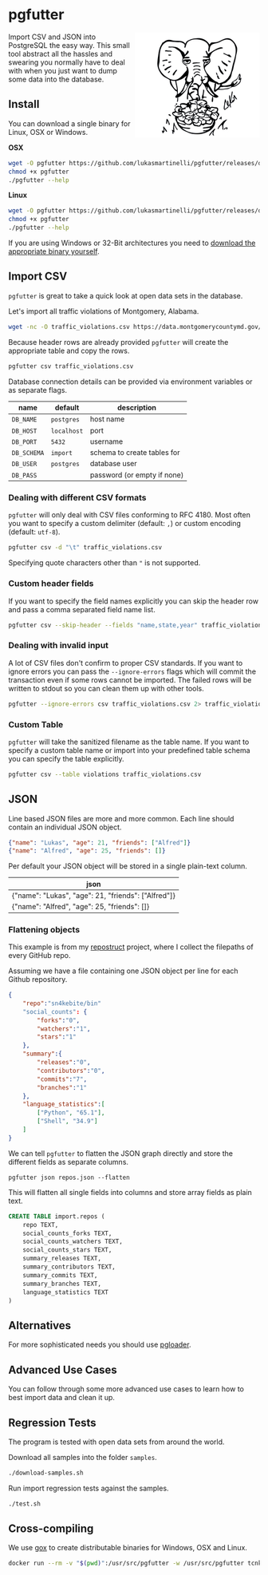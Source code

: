 # pgfutter

<img align="right" alt="elephant" src="elephant.jpg" />

Import CSV and JSON into PostgreSQL the easy way.
This small tool abstract all the hassles and swearing you normally
have to deal with when you just want to dump some data into the database.

## Install

You can download a single binary for Linux, OSX or Windows.

**OSX**

```bash
wget -O pgfutter https://github.com/lukasmartinelli/pgfutter/releases/download/v0.1-alpha/pgfutter_darwin_amd64
chmod +x pgfutter
./pgfutter --help
```

**Linux**

```bash
wget -O pgfutter https://github.com/lukasmartinelli/pgfutter/releases/download/v0.1-alpha/pgfutter_linux_amd64
chmod +x pgfutter
./pgfutter --help
```

If you are using Windows or 32-Bit architectures you need to [download the appropriate binary
yourself](https://github.com/lukasmartinelli/pgfutter/releases/latest).

## Import CSV

`pgfutter` is great to take a quick look at open data sets in the database.

Let's import all traffic violations of Montgomery, Alabama.

```bash
wget -nc -O traffic_violations.csv https://data.montgomerycountymd.gov/api/views/4mse-ku6q/rows.csv
```

Because header rows are already provided `pgfutter` will create the appropriate
table and copy the rows.

```bash
pgfutter csv traffic_violations.csv
```

Database connection details can be provided via environment variables
or as separate flags.

name        | default     | description
------------|-------------|------------------------------
`DB_NAME`   | `postgres`  | host name
`DB_HOST`   | `localhost` | port
`DB_PORT`   | `5432`      | username
`DB_SCHEMA` | `import`    | schema to create tables for
`DB_USER`   | `postgres`  | database user
`DB_PASS`   |             | password (or empty if none)

### Dealing with different CSV formats

`pgfutter` will only deal with CSV files conforming to RFC 4180.
Most often you want to specify a custom delimiter (default: `,`)
or custom encoding (default: `utf-8`).

```bash
pgfutter csv -d "\t" traffic_violations.csv
```

Specifying quote characters other than `"` is not supported.

### Custom header fields

If you want to specify the field names explicitly you can
skip the header row and pass a comma separated field name list.

```bash
pgfutter csv --skip-header --fields "name,state,year" traffic_violations.csv
```

### Dealing with invalid input

A lot of CSV files don't confirm to proper CSV standards. If you want
to ignore errors you can pass the `--ignore-errors` flags which will
commit the transaction even if some rows cannot be imported.
The failed rows will be written to stdout so you can clean them up with other tools.

```bash
pgfutter --ignore-errors csv traffic_violations.csv 2> traffic_violations_errors.csv
```

### Custom Table

`pgfutter` will take the sanitized filename as the table name. If you want to specify a custom table name or import into your predefined table schema you can specify the table explicitly.

```bash
pgfutter csv --table violations traffic_violations.csv
```

## JSON

Line based JSON files are more and more common.
Each line should contain an individual JSON object.

```json
{"name": "Lukas", "age": 21, "friends": ["Alfred"]}
{"name": "Alfred", "age": 25, "friends": []}
```

Per default your JSON object will be stored in a single plain-text column.

json                                                |
----------------------------------------------------|
{"name": "Lukas", "age": 21, "friends": ["Alfred"]} |
{"name": "Alfred", "age": 25, "friends": []}        |

### Flattening objects

This example is from my [repostruct](http://github.com/lukasmartinelli/repostruct)
project, where I collect the filepaths of every GitHub repo.

Assuming we have a file containing one JSON object per line for each Github repository.

```json
{
    "repo":"sn4kebite/bin"
    "social_counts": {
        "forks":"0",
        "watchers":"1",
        "stars":"1"
    },
    "summary":{
        "releases":"0",
        "contributors":"0",
        "commits":"7",
        "branches":"1"
    },
    "language_statistics":[
        ["Python", "65.1"],
        ["Shell", "34.9"]
    ]
}
```

We can tell `pgfutter` to flatten the JSON graph directly and store
the different fields as separate columns.

```
pgfutter json repos.json --flatten
```

This will flatten all single fields into columns and store
array fields as plain text.

```sql
CREATE TABLE import.repos (
    repo TEXT,
    social_counts_forks TEXT,
    social_counts_watchers TEXT,
    social_counts_stars TEXT,
    summary_releases TEXT,
    summary_contributors TEXT,
    summary_commits TEXT,
    summary_branches TEXT,
    language_statistics TEXT
)
```

## Alternatives

For more sophisticated needs you should use [pgloader](http://pgloader.io).

## Advanced Use Cases

You can follow through some more advanced use cases to learn
how to best import data and clean it up.

## Regression Tests

The program is tested with open data sets from around the world.

Download all samples into the folder `samples`.

```bash
./download-samples.sh
```

Run import regression tests against the samples.

```bash
./test.sh
```

## Cross-compiling

We use [gox](https://github.com/mitchellh/gox) to create distributable
binaries for Windows, OSX and Linux.

```bash
docker run --rm -v "$(pwd)":/usr/src/pgfutter -w /usr/src/pgfutter tcnksm/gox:1.4.2-light
```
